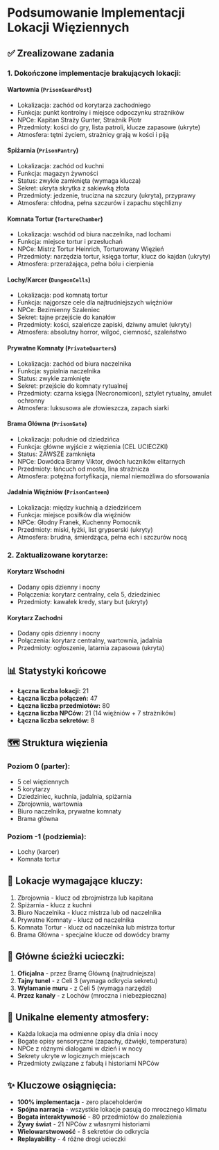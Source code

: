 # Podsumowanie Implementacji Lokacji Więziennych

## ✅ Zrealizowane zadania

### 1. **Dokończone implementacje brakujących lokacji:**

#### Wartownia (`PrisonGuardPost`)
- Lokalizacja: zachód od korytarza zachodniego
- Funkcja: punkt kontrolny i miejsce odpoczynku strażników
- NPCe: Kapitan Straży Gunter, Strażnik Piotr
- Przedmioty: kości do gry, lista patroli, klucze zapasowe (ukryte)
- Atmosfera: tętni życiem, strażnicy grają w kości i piją

#### Spiżarnia (`PrisonPantry`) 
- Lokalizacja: zachód od kuchni
- Funkcja: magazyn żywności
- Status: zwykle zamknięta (wymaga klucza)
- Sekret: ukryta skrytka z sakiewką złota
- Przedmioty: jedzenie, trucizna na szczury (ukryta), przyprawy
- Atmosfera: chłodna, pełna szczurów i zapachu stęchlizny

#### Komnata Tortur (`TortureChamber`)
- Lokalizacja: wschód od biura naczelnika, nad lochami
- Funkcja: miejsce tortur i przesłuchań
- NPCe: Mistrz Tortur Heinrich, Torturowany Więzień
- Przedmioty: narzędzia tortur, księga tortur, klucz do kajdan (ukryty)
- Atmosfera: przerażająca, pełna bólu i cierpienia

#### Lochy/Karcer (`DungeonCells`)
- Lokalizacja: pod komnatą tortur
- Funkcja: najgorsze cele dla najtrudniejszych więźniów
- NPCe: Bezimienny Szaleniec
- Sekret: tajne przejście do kanałów
- Przedmioty: kości, szaleńcze zapiski, dziwny amulet (ukryty)
- Atmosfera: absolutny horror, wilgoć, ciemność, szaleństwo

#### Prywatne Komnaty (`PrivateQuarters`)
- Lokalizacja: zachód od biura naczelnika
- Funkcja: sypialnia naczelnika
- Status: zwykle zamknięte
- Sekret: przejście do komnaty rytualnej
- Przedmioty: czarna księga (Necronomicon), sztylet rytualny, amulet ochronny
- Atmosfera: luksusowa ale złowieszcza, zapach siarki

#### Brama Główna (`PrisonGate`)
- Lokalizacja: południe od dziedzińca
- Funkcja: główne wyjście z więzienia (CEL UCIECZKI)
- Status: ZAWSZE zamknięta
- NPCe: Dowódca Bramy Viktor, dwóch łuczników elitarnych
- Przedmioty: łańcuch od mostu, lina strażnicza
- Atmosfera: potężna fortyfikacja, niemal niemożliwa do sforsowania

#### Jadalnia Więźniów (`PrisonCanteen`)
- Lokalizacja: między kuchnią a dziedzińcem
- Funkcja: miejsce posiłków dla więźniów
- NPCe: Głodny Franek, Kuchenny Pomocnik
- Przedmioty: miski, łyżki, list grypserski (ukryty)
- Atmosfera: brudna, śmierdząca, pełna ech i szczurów nocą

### 2. **Zaktualizowane korytarze:**

#### Korytarz Wschodni
- Dodany opis dzienny i nocny
- Połączenia: korytarz centralny, cela 5, dziedziniec
- Przedmioty: kawałek kredy, stary but (ukryty)

#### Korytarz Zachodni  
- Dodany opis dzienny i nocny
- Połączenia: korytarz centralny, wartownia, jadalnia
- Przedmioty: ogłoszenie, latarnia zapasowa (ukryta)

## 📊 Statystyki końcowe

- **Łączna liczba lokacji:** 21
- **Łączna liczba połączeń:** 47
- **Łączna liczba przedmiotów:** 80
- **Łączna liczba NPCów:** 21 (14 więźniów + 7 strażników)
- **Łączna liczba sekretów:** 8

## 🗺️ Struktura więzienia

### Poziom 0 (parter):
- 5 cel więziennych
- 5 korytarzy
- Dziedziniec, kuchnia, jadalnia, spiżarnia
- Zbrojownia, wartownia
- Biuro naczelnika, prywatne komnaty
- Brama główna

### Poziom -1 (podziemia):
- Lochy (karcer)
- Komnata tortur

## 🔐 Lokacje wymagające kluczy:
1. Zbrojownia - klucz od zbrojmistrza lub kapitana
2. Spiżarnia - klucz z kuchni  
3. Biuro Naczelnika - klucz mistrza lub od naczelnika
4. Prywatne Komnaty - klucz od naczelnika
5. Komnata Tortur - klucz od naczelnika lub mistrza tortur
6. Brama Główna - specjalne klucze od dowódcy bramy

## 🎯 Główne ścieżki ucieczki:
1. **Oficjalna** - przez Bramę Główną (najtrudniejsza)
2. **Tajny tunel** - z Celi 3 (wymaga odkrycia sekretu)
3. **Wyłamanie muru** - z Celi 5 (wymaga narzędzi)
4. **Przez kanały** - z Lochów (mroczna i niebezpieczna)

## 🌟 Unikalne elementy atmosfery:
- Każda lokacja ma odmienne opisy dla dnia i nocy
- Bogate opisy sensoryczne (zapachy, dźwięki, temperatura)
- NPCe z różnymi dialogami w dzień i w nocy
- Sekrety ukryte w logicznych miejscach
- Przedmioty związane z fabułą i historiami NPCów

## ✨ Kluczowe osiągnięcia:
- **100% implementacja** - zero placeholderów
- **Spójna narracja** - wszystkie lokacje pasują do mrocznego klimatu
- **Bogata interaktywność** - 80 przedmiotów do znalezienia
- **Żywy świat** - 21 NPCów z własnymi historiami
- **Wielowarstwowość** - 8 sekretów do odkrycia
- **Replayability** - 4 różne drogi ucieczki